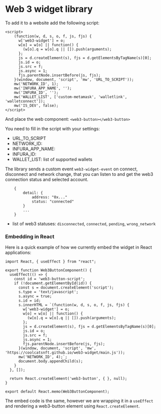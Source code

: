 # Web 3 widget library
To add it to a website add the following script:
```
<script>
    (function(w, d, s, o, f, js, fjs) {
      w['web3-widget'] = o;
      w[o] = w[o] || function() {
        (w[o].q = w[o].q || []).push(arguments);
      };
      js = d.createElement(s), fjs = d.getElementsByTagName(s)[0];
      js.id = o;
      js.src = f;
      js.async = 1;
      fjs.parentNode.insertBefore(js, fjs);
    }(window, document, 'script', 'mw', 'URL_TO_SCRIPT'));
    mw('NETWORK_ID', 1);
    mw('INFURA_APP_NAME', '');
    mw('INFURA_ID', '');
    mw('WALLET_LIST', ['custom-metamask', 'walletlink', 'walletconnect']);
    mw('IS_DEV', false);
</script>
```
And place the web component: `<web3-button></web3-button>`


You need to fill in the script with your settings:
- URL_TO_SCRIPT
- NETWORK_ID: 
- INFURA_APP_NAME:
- INFURA_ID:
- WALLET_LIST: list of supported wallets

The library sends a custom event `web3-widget-event` on connect, disconnect and network change, that you can listen to and get the web3 connection status and selected account.
```
    {
        detail: {
            address: "0x..."
            status: "connected"
        }
        ...
    }
```
- list of web3 statuses: `disconnected`, `connected`, `pending`, `wrong_network`
  
### Embedding in React
Here is a quick example of how we currently embed the widget in React applications:

```
import React, { useEffect } from "react";

export function Web3ButtonComponent() {
  useEffect(() => {
    const id = 'web3-button-script';
    if (!document.getElementById(id)) {
      const s = document.createElement('script');
      s.type = 'text/javascript';
      s.async = true;
      s.id = id;
      s.innerHTML = `(function(w, d, s, o, f, js, fjs) {
        w['web3-widget'] = o;
        w[o] = w[o] || function() {
          (w[o].q = w[o].q || []).push(arguments);
        };
        js = d.createElement(s), fjs = d.getElementsByTagName(s)[0];
        js.id = o;
        js.src = f;
        js.async = 1;
        fjs.parentNode.insertBefore(js, fjs);
      }(window, document, 'script', 'mw', 'https://coolcatsnft.github.io/web3-widget/main.js'));
      mw('NETWORK_ID', 4);`;
      document.body.appendChild(s);
    }
  }, []);
  
  return React.createElement('web3-button', { }, null);
}

export default React.memo(Web3ButtonComponent);
```

The embed code is the same, however we are wrapping it in a `useEffect` and rendering a web3-button element using `React.createElement`.
